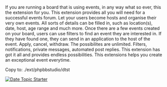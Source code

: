 
If you are running a board that is using events, in any way what so ever, this the extension for you. This extension provides all you will need for a successful events forum. Let your users become hosts and organise their very own events. All sorts of details can be filled in, such as location(s), date, host, age range and much more. Once there are a few events created on your board, users can use filters to find an event they are interested in. If they have found one, they can send in an application to the host of the event. Apply, cancel, withdraw. The possibilites are unlimited. Filters, notifications, private messages, automated post replies. This extension has got it all and provides endless possibilities. This extensions helps you create an exceptional event everytime.

Copy to: ./ext/phpbbstudio/dtst

[ ![Date Topic Starter](https://user-images.githubusercontent.com/480857/41687085-c3746b44-74e6-11e8-9192-50211b2edc3e.png) ](https://user-images.githubusercontent.com/480857/41687041-9d795904-74e6-11e8-8c9f-03ca52289d35.png)